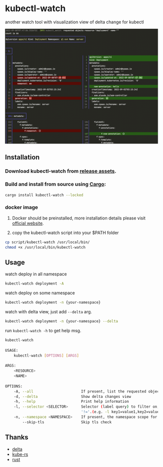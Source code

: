 # kubectl-watch
another watch tool with visualization view of delta change for kubectl

![overview.png](./assets/overview.png)

## Installation

### Download kubectl-watch from [release assets](https://github.com/imuxin/kubectl-watch/releases).

### Build and install from source using [Cargo](https://crates.io/crates/kubectl-watch):

```bash
cargo install kubectl-watch --locked
```

### docker image

1. Docker should be preinstalled, more installation details please visit [official website](https://docs.docker.com/engine/install/).

2. copy the kubectl-watch script into your $PATH folder
```bash
cp script/kubectl-watch /usr/local/bin/
chmod +x /usr/local/bin/kubectl-watch
```

## Usage

watch deploy in all namespace
```bash
kubectl-watch deployment -A
```

watch deploy on some namespace
```bash
kubectl-watch deployment -n {your-namespace}
```

watch with delta view, just add `--delta` arg.
```bash
kubectl-watch deployment -n {your-namespace} --delta
```

run `kubectl-watch -h` to get help msg.
```bash
kubectl-watch

USAGE:
    kubectl-watch [OPTIONS] [ARGS]

ARGS:
    <RESOURCE>
    <NAME>

OPTIONS:
    -A, --all                      If present, list the requested object(s) across all namespaces
    -d, --delta                    Show delta changes view
    -h, --help                     Print help information
    -l, --selector <SELECTOR>      Selector (label query) to filter on, supports '=', '==', and
                                   '!='.(e.g. -l key1=value1,key2=value2)
    -n, --namespace <NAMESPACE>    If present, the namespace scope for this CLI request
        --skip-tls                 Skip tls check
```

## Thanks

- [delta](https://github.com/dandavison/delta)
- [kube-rs](https://github.com/kube-rs/kube-rs)
- [rust](https://github.com/rust-lang/rust)
